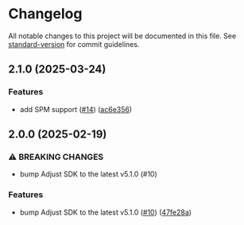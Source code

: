 # Changelog

All notable changes to this project will be documented in this file. See [standard-version](https://github.com/conventional-changelog/standard-version) for commit guidelines.

## 2.1.0 (2025-03-24)


### Features

* add SPM support ([#14](https://github.com/rudderlabs/rudder-integration-adjust-ios/issues/14)) ([ac6e356](https://github.com/rudderlabs/rudder-integration-adjust-ios/commit/ac6e35646d71a2ad7158682e5c86d11b0f17eebb))

## 2.0.0 (2025-02-19)


### ⚠ BREAKING CHANGES

* bump Adjust SDK to the latest v5.1.0 (#10)

### Features

* bump Adjust SDK to the latest v5.1.0 ([#10](https://github.com/rudderlabs/rudder-integration-adjust-ios/issues/10)) ([47fe28a](https://github.com/rudderlabs/rudder-integration-adjust-ios/commit/47fe28a18b4c2983ab2a11f24b46e810347f586d))

